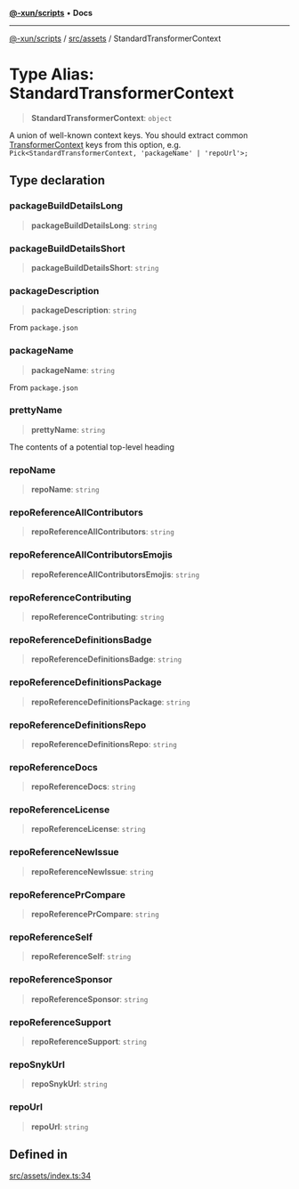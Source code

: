 [**@-xun/scripts**](../../../README.md) • **Docs**

***

[@-xun/scripts](../../../README.md) / [src/assets](../README.md) / StandardTransformerContext

# Type Alias: StandardTransformerContext

> **StandardTransformerContext**: `object`

A union of well-known context keys. You should extract common
[TransformerContext](TransformerContext.md) keys from this option, e.g.
`Pick<StandardTransformerContext, 'packageName' | 'repoUrl'>;`

## Type declaration

### packageBuildDetailsLong

> **packageBuildDetailsLong**: `string`

### packageBuildDetailsShort

> **packageBuildDetailsShort**: `string`

### packageDescription

> **packageDescription**: `string`

From `package.json`

### packageName

> **packageName**: `string`

From `package.json`

### prettyName

> **prettyName**: `string`

The contents of a potential top-level heading

### repoName

> **repoName**: `string`

### repoReferenceAllContributors

> **repoReferenceAllContributors**: `string`

### repoReferenceAllContributorsEmojis

> **repoReferenceAllContributorsEmojis**: `string`

### repoReferenceContributing

> **repoReferenceContributing**: `string`

### repoReferenceDefinitionsBadge

> **repoReferenceDefinitionsBadge**: `string`

### repoReferenceDefinitionsPackage

> **repoReferenceDefinitionsPackage**: `string`

### repoReferenceDefinitionsRepo

> **repoReferenceDefinitionsRepo**: `string`

### repoReferenceDocs

> **repoReferenceDocs**: `string`

### repoReferenceLicense

> **repoReferenceLicense**: `string`

### repoReferenceNewIssue

> **repoReferenceNewIssue**: `string`

### repoReferencePrCompare

> **repoReferencePrCompare**: `string`

### repoReferenceSelf

> **repoReferenceSelf**: `string`

### repoReferenceSponsor

> **repoReferenceSponsor**: `string`

### repoReferenceSupport

> **repoReferenceSupport**: `string`

### repoSnykUrl

> **repoSnykUrl**: `string`

### repoUrl

> **repoUrl**: `string`

## Defined in

[src/assets/index.ts:34](https://github.com/Xunnamius/xscripts/blob/dab28cbd16e1a8b65bb5fd311af787e2401e7d30/src/assets/index.ts#L34)
